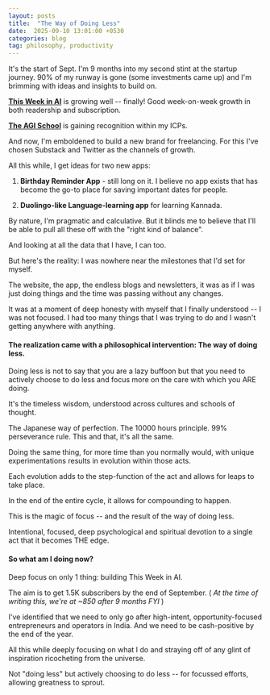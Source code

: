 ```yaml
---
layout: posts
title:  "The Way of Doing Less"
date:  2025-09-10 13:01:00 +0530
categories: blog
tag: philosophy, productivity
---
```

It's the start of Sept. I'm 9 months into my second stint at the startup journey. 90% of my runway is gone (some investments came up) and I'm brimming with ideas and insights to build on.

[**This Week in AI**](https://thisweekinaiclub.substack.com) is growing well -- finally! Good week-on-week growth in both readership and subscription.  

[**The AGI School**](https://theagischool.com) is gaining recognition within my ICPs.  

And now, I'm emboldened to build a new brand for freelancing. For this I've chosen Substack and Twitter as the channels of growth.

All this while, I get ideas for two new apps:
1. **Birthday Reminder App** - still long on it. I believe no app exists that has become the go-to place for saving important dates for people.

2. **Duolingo-like Language-learning app** for learning Kannada.

By nature, I'm pragmatic and calculative. But it blinds me to believe that I'll be able to pull all these off with the "right kind of balance".

And looking at all the data that I have, I can too.

But here's the reality: I was nowhere near the milestones that I'd set for myself.

The website, the app, the endless blogs and newsletters, it was as if I was just doing things and the time was passing without any changes.

It was at a moment of deep honesty with myself that I finally understood -- I was not focused. I had too many things that I was trying to do and I wasn't getting anywhere with anything.

#### The realization came with a philosophical intervention: The way of doing less.

Doing less is not to say that you are a lazy buffoon but that you need to actively choose to do less and focus more on the care with which you ARE doing.

It's the timeless wisdom, understood across cultures and schools of thought.

The Japanese way of perfection. The 10000 hours principle. 99% perseverance rule. This and that, it's all the same.

Doing the same thing, for more time than you normally would, with unique experimentations results in evolution within those acts. 

Each evolution adds to the step-function of the act and allows for leaps to take place.

In the end of the entire cycle, it allows for compounding to happen.

This is the magic of focus -- and the result of the way of doing less.

Intentional, focused, deep psychological and spiritual devotion to a single act that it becomes THE edge.

#### So what am I doing now?

Deep focus on only 1 thing: building This Week in AI. 

The aim is to get 1.5K subscribers by the end of September. ( *At the time of writing this, we're at ~850 after 9 months FYI* )

I've identified that we need to only go after high-intent, opportunity-focused entrepreneurs and operators in India. And we need to be cash-positive by the end of the year.  

All this while deeply focusing on what I do and straying off of any glint of inspiration ricocheting from the universe.

Not "doing less" but actively choosing to do less -- for focussed efforts, allowing greatness to sprout.



